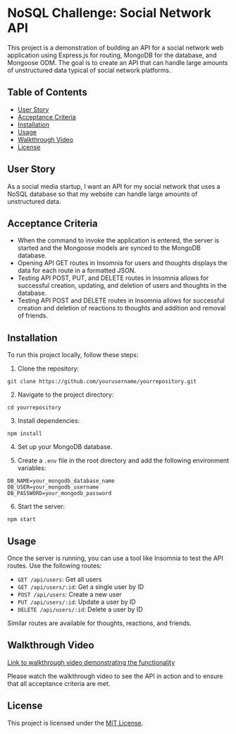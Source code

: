 # NoSQL Challenge: Social Network API

This project is a demonstration of building an API for a social network web application using Express.js for routing, MongoDB for the database, and Mongoose ODM. The goal is to create an API that can handle large amounts of unstructured data typical of social network platforms.

## Table of Contents

- [User Story](#user-story)
- [Acceptance Criteria](#acceptance-criteria)
- [Installation](#installation)
- [Usage](#usage)
- [Walkthrough Video](#walkthrough-video)
- [License](#license)

## User Story

As a social media startup, I want an API for my social network that uses a NoSQL database so that my website can handle large amounts of unstructured data.

## Acceptance Criteria

- When the command to invoke the application is entered, the server is started and the Mongoose models are synced to the MongoDB database.
- Opening API GET routes in Insomnia for users and thoughts displays the data for each route in a formatted JSON.
- Testing API POST, PUT, and DELETE routes in Insomnia allows for successful creation, updating, and deletion of users and thoughts in the database.
- Testing API POST and DELETE routes in Insomnia allows for successful creation and deletion of reactions to thoughts and addition and removal of friends.

## Installation

To run this project locally, follow these steps:

1. Clone the repository:

```
git clone https://github.com/yourusername/yourrepository.git
```

2. Navigate to the project directory:

```
cd yourrepository
```

3. Install dependencies:

```
npm install
```

4. Set up your MongoDB database.

5. Create a `.env` file in the root directory and add the following environment variables:

```
DB_NAME=your_mongodb_database_name
DB_USER=your_mongodb_username
DB_PASSWORD=your_mongodb_password
```

6. Start the server:

```
npm start
```

## Usage

Once the server is running, you can use a tool like Insomnia to test the API routes. Use the following routes:

- `GET /api/users`: Get all users
- `GET /api/users/:id`: Get a single user by ID
- `POST /api/users`: Create a new user
- `PUT /api/users/:id`: Update a user by ID
- `DELETE /api/users/:id`: Delete a user by ID

Similar routes are available for thoughts, reactions, and friends.

## Walkthrough Video

[Link to walkthrough video demonstrating the functionality](#https://app.screencastify.com/v3/watch/6esrfjwaX66P3LwTUqZs)

Please watch the walkthrough video to see the API in action and to ensure that all acceptance criteria are met.

## License

This project is licensed under the [MIT License](LICENSE).
